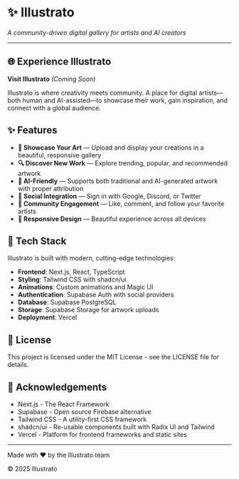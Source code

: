 # ✨ Illustrato

*A community-driven digital gallery for artists and AI creators*

---

## 🌐 Experience Illustrato

**Visit Illustrato** *(Coming Soon)*

Illustrato is where creativity meets community. A place for digital artists—both human and AI-assisted—to showcase their work, gain inspiration, and connect with a global audience.

## ✨ Features

- **🎨 Showcase Your Art** — Upload and display your creations in a beautiful, responsive gallery
- **🔍 Discover New Work** — Explore trending, popular, and recommended artwork
- **🤖 AI-Friendly** — Supports both traditional and AI-generated artwork with proper attribution
- **👥 Social Integration** — Sign in with Google, Discord, or Twitter
- **💬 Community Engagement** — Like, comment, and follow your favorite artists
- **📱 Responsive Design** — Beautiful experience across all devices

## 🚀 Tech Stack

Illustrato is built with modern, cutting-edge technologies:

- **Frontend**: Next.js, React, TypeScript
- **Styling**: Tailwind CSS with shadcn/ui
- **Animations**: Custom animations and Magic UI
- **Authentication**: Supabase Auth with social providers
- **Database**: Supabase PostgreSQL
- **Storage**: Supabase Storage for artwork uploads
- **Deployment**: Vercel

## 📝 License

This project is licensed under the MIT License - see the LICENSE file for details.

## 🙏 Acknowledgements

- Next.js - The React Framework
- Supabase - Open source Firebase alternative
- Tailwind CSS - A utility-first CSS framework
- shadcn/ui - Re-usable components built with Radix UI and Tailwind
- Vercel - Platform for frontend frameworks and static sites

---

Made with ❤️ by the Illustrato team

© 2025 Illustrato
